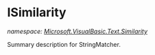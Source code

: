 ﻿# ISimilarity
_namespace: <a href="#" onClick="load('/docs/Microsoft.VisualBasic.Text.Similarity/index.md')">Microsoft.VisualBasic.Text.Similarity</a>_

Summary description for StringMatcher.




